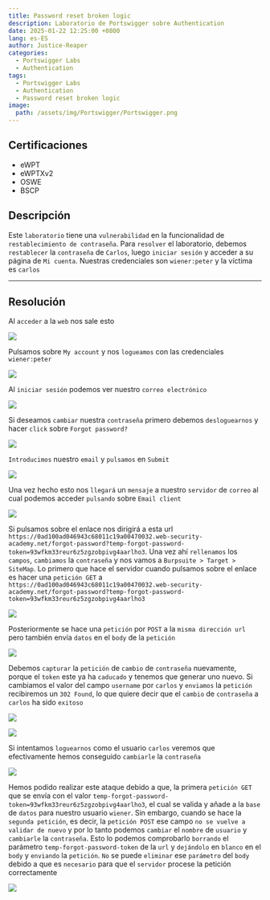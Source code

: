 ```yaml
---
title: Password reset broken logic
description: Laboratorio de Portswigger sobre Authentication
date: 2025-01-22 12:25:00 +0800
lang: es-ES
author: Justice-Reaper
categories:
  - Portswigger Labs
  - Authentication
tags:
  - Portswigger Labs
  - Authentication
  - Password reset broken logic
image:
  path: /assets/img/Portswigger/Portswigger.png
---
```


## Certificaciones

- eWPT
- eWPTXv2
- OSWE
- BSCP
  
## Descripción

Este `laboratorio` tiene una `vulnerabilidad` en la funcionalidad de `restablecimiento de contraseña`. Para `resolver` el laboratorio, debemos `restablecer` la `contraseña` de `Carlos`, luego `iniciar sesión` y acceder a su página de `Mi cuenta`. Nuestras credenciales son `wiener:peter` y la víctima es `carlos`

---

## Resolución

Al `acceder` a la `web` nos sale esto

![](/assets/img/Authentication-Lab-3/image_1.png)

Pulsamos sobre `My account` y nos `logueamos` con las credenciales `wiener:peter`

![](/assets/img/Authentication-Lab-3/image_2.png)

Al `iniciar sesión` podemos ver nuestro `correo electrónico`

![](/assets/img/Authentication-Lab-3/image_3.png)

Si deseamos `cambiar` nuestra `contraseña` primero debemos `desloguearnos` y hacer `click` sobre `Forgot password?`

![](/assets/img/Authentication-Lab-3/image_4.png)

`Introducimos` nuestro `email` y `pulsamos` en `Submit`

![](/assets/img/Authentication-Lab-3/image_5.png)

Una vez hecho esto nos `llegará` un `mensaje` a nuestro `servidor` de `correo` al cual podemos acceder `pulsando` sobre `Email client`

![](/assets/img/Authentication-Lab-3/image_6.png)

Si pulsamos sobre el enlace nos dirigirá a esta url `https://0ad100ad046943c68011c19a00470032.web-security-academy.net/forgot-password?temp-forgot-password-token=93wfkm33reur6z5zgzobpivg4aarlho3`. Una vez ahí `rellenamos` los `campos`, `cambiamos` la `contraseña` y nos vamos a `Burpsuite > Target > SiteMap`. Lo primero que hace el servidor cuando pulsamos sobre el enlace es hacer una `petición GET` a `https://0ad100ad046943c68011c19a00470032.web-security-academy.net/forgot-password?temp-forgot-password-token=93wfkm33reur6z5zgzobpivg4aarlho3`

![](/assets/img/Authentication-Lab-3/image_7.png)

Posteriormente se hace una `petición` por `POST` a la `misma dirección url` pero también envía `datos` en el `body` de la `petición`

![](/assets/img/Authentication-Lab-3/image_8.png)

Debemos `capturar` la `petición` de `cambio` de `contraseña` nuevamente, porque el `token` este ya ha `caducado` y tenemos que generar uno nuevo. Si cambiamos el valor del campo `username` por `carlos` y `enviamos` la `petición` recibiremos un `302 Found`, lo que quiere decir que el `cambio` de `contraseña` a `carlos` ha sido `exitoso`

![](/assets/img/Authentication-Lab-3/image_9.png)

![](/assets/img/Authentication-Lab-3/image_10.png)

Si intentamos `loguearnos` como el usuario `carlos` veremos que efectivamente hemos conseguido `cambiarle` la `contraseña`

![](/assets/img/Authentication-Lab-3/image_11.png)

Hemos podido realizar este ataque debido a que, la primera `petición GET` que se envía con el valor `temp-forgot-password-token=93wfkm33reur6z5zgzobpivg4aarlho3`, el cual se valida y añade a la `base` de `datos` para nuestro usuario `wiener`. Sin embargo, cuando se hace la `segunda petición`, es decir, la `petición POST` ese campo `no se vuelve a validar de nuevo` y por lo tanto podemos `cambiar` el `nombre` de `usuario` y `cambiarle` la `contraseña`. Esto lo podemos comprobarlo `borrando` el parámetro `temp-forgot-password-token` de la `url` y `dejándolo` en `blanco` en el `body` y `enviando` la `petición`. `No` se puede `eliminar` ese `parámetro` del `body` debido a que es `necesario` para que el `servidor` procese la petición correctamente

![](/assets/img/Authentication-Lab-3/image_12.png)
